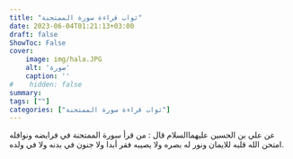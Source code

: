 ```yaml
---
title: "ثواب قراءة سورة الممتحنة"
date: 2023-06-04T01:21:13+03:00
draft: false
ShowToc: False
cover:
    image: img/hala.JPG
    alt: 'صورة'
    caption: ''
#    hidden: false
summary: 
tags: [""]
categories: ["ثواب قراءة سورة الممتحنة"]
---
```

عن علي بن الحسين عليهما‌السلام قال : من قرأ سورة الممتحنة في فرايضه
ونوافله امتحن الله قلبه للايمان ونور له بصره ولا يصيبه فقر أبدا ولا
جنون في بدنه ولا في ولده.

